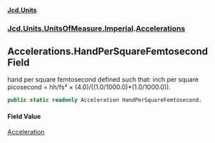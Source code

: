 #### [Jcd.Units](index.md 'index')
### [Jcd.Units.UnitsOfMeasure.Imperial](Jcd.Units.UnitsOfMeasure.Imperial.md 'Jcd.Units.UnitsOfMeasure.Imperial').[Accelerations](Accelerations.md 'Jcd.Units.UnitsOfMeasure.Imperial.Accelerations')

## Accelerations.HandPerSquareFemtosecond Field

hand per square femtosecond defined such that: inch per square picosecond = hh/fs² ×
(4.0)/((1.0/1000.0)*(1.0/1000.0)).

```csharp
public static readonly Acceleration HandPerSquareFemtosecond;
```

#### Field Value
[Acceleration](Acceleration.md 'Jcd.Units.UnitTypes.Acceleration')